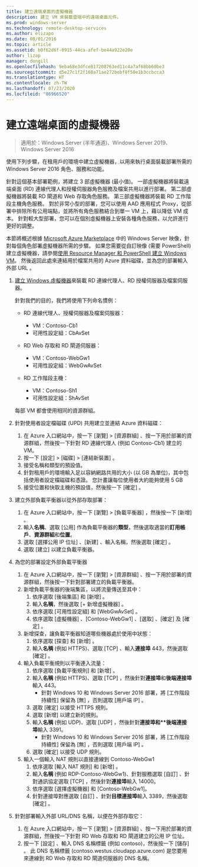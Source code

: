 ```yaml
---
title: 建立遠端桌面的虛擬機器
description: 建立 VM 來裝載雲端中的遠端桌面元件。
ms.prod: windows-server
ms.technology: remote-desktop-services
ms.author: elizapo
ms.date: 08/01/2016
ms.topic: article
ms.assetid: b0f62d6f-0915-44ca-afef-be44a922e20e
author: lizap
manager: dongill
ms.openlocfilehash: 9eba68e3dfce817208763ed11c4a7af68bb60be3
ms.sourcegitcommit: d5e27c1f2f168a71ae272bebf8f50e1b3ccbcca3
ms.translationtype: HT
ms.contentlocale: zh-TW
ms.lasthandoff: 07/23/2020
ms.locfileid: "86966520"
---
```

# <a name="create-virtual-machines-for-remote-desktop"></a>建立遠端桌面的虛擬機器

>適用於：Windows Server (半年通道)、Windows Server 2019、Windows Server 2016

使用下列步驟，在租用戶的環境中建立虛擬機器，以用來執行桌面裝載部署所需的 Windows Server 2016 角色、服務和功能。   
  
針對這個基本部署範例，將建立 3 部虛擬機器 (最小值)。 一部虛擬機器將裝載遠端桌面 (RD) 連線代理人和授權伺服器角色服務及檔案共用以進行部署。 第二部虛擬機器將裝載 RD 閘道和 Web 存取角色服務。  第三部虛擬機器將裝載 RD 工作階段主機角色服務。 對於非常小型的部署，您可以使用 AAD 應用程式 Proxy，從部署中排除所有公用端點，並將所有角色服務結合到單一 VM 上，藉以降低 VM 成本。 針對較大型部署，您可以在個別虛擬機器上安裝各種角色服務，以允許進行更好的調整。  
  
本節將概述根據 [Microsoft Azure Marketplace](https://azure.microsoft.com/marketplace/) 中的 Windows Server 映像，針對每個角色部署虛擬機器所需的步驟。 如果您需要從自訂映像 (需要 PowerShell) 建立虛擬機器，請參閱[使用 Resource Manager 和 PowerShell 建立 Windows VM](/azure/virtual-machines/windows/quick-create-powershell)。 然後返回此處來連結用於檔案共用的 Azure 資料磁碟，並為您的部署輸入外部 URL 。  
  
1. [建立 Windows 虛擬機器](/azure/virtual-machines/windows/quick-create-portal)來裝載 RD 連線代理人、RD 授權伺服器及檔案伺服器。  
  
   針對我們的目的，我們將使用下列命名慣例：  
   - RD 連線代理人、授權伺服器及檔案伺服器：   
       - VM：Contoso-Cb1  
       - 可用性設定組：CbAvSet    
   - RD Web 存取和 RD 閘道伺服器：   
       - VM：Contoso-WebGw1  
       - 可用性設定組：WebGwAvSet  
          
   - RD 工作階段主機：   
       - VM：Contoso-Sh1  
       - 可用性設定組：ShAvSet  
          
   每部 VM 都會使用相同的資源群組。  
2. 針對使用者設定檔磁碟 (UPD) 共用建立並連結 Azure 資料磁碟：  
   1.  在 Azure 入口網站中，按一下 [瀏覽] > [資源群組]  、按一下用於部署的資源群組，然後按一下針對 RD 連線代理人 (例如 Contoso-Cb1) 建立的 VM。  
   2.  按一下 [設定] > [磁碟] > [連結新裝置]  。  
   3.  接受名稱和類型的預設值。  
   4.  針對租用戶的環境輸入足以容納網路共用的大小 (以 GB 為單位)，其中包括使用者設定檔磁碟和憑證。 您計畫讓每位使用者大約能夠使用 5 GB  
   5.  接受位置和快取主機的預設值，然後按一下 [確定]  。  
3. 建立外部負載平衡器以從外部存取部署：
   1. 在 Azure 入口網站中，按一下 [瀏覽] > [負載平衡器]  ，然後按一下 [新增]  。
   2. 輸入**名稱**、選取 [公用]  作為負載平衡器的**類型**，然後選取適當的**訂用帳戶**、**資源群組**和**位置**。
   3. 選取 [選擇公用 IP 位址]  、[新建]  、輸入名稱，然後選取 [確定]  。
   4. 選取 [建立]  以建立負載平衡器。
4. 為您的部署設定外部負載平衡器
   1. 在 Azure 入口網站中，按一下 [瀏覽] > [資源群組]  、按一下用於部署的資源群組，然後按一下針對部署建立的負載平衡器。
   2. 新增負載平衡器的後端集區，以將流量傳送至其中：
       1. 依序選取 [後端集區]  和 [新增]  。
       2. 輸入**名稱**，然後選取 [\+ 新增虛擬機器]  。
       3. 依序選取 [可用性設定組]  和 [WebGwAvSet]  。
       4. 依序選取 [虛擬機器]  、[Contoso-WebGw1]  、[選取]  、[確定]  及 [確定]  。
   3. 新增探查，讓負載平衡器知道哪些機器處於使用中狀態：
       1. 依序選取 [探查]  和 [新增]  。
       2. 輸入**名稱** (例如 HTTPS)、選取 [TCP]  、輸入**連接埠** 443，然後選取 [確定]  。
   4. 輸入負載平衡規則以平衡連入流量：
      1. 依序選取 [負載平衡規則]  和 [新增]  。
      2. 輸入**名稱** (例如 HTTPS)、選取 [TCP]  ，然後針對**連接埠**和**後端連接埠**輸入 443。
          - 針對 Windows 10 和 Windows Server 2016 部署，將 [工作階段持續性]  保留為 [無]  ，否則選取 [用戶端 IP]  。
      3. 選取 [確定]  以接受 HTTPS 規則。
      4. 選取 [新增]  以建立新的規則。
      5. 輸入**名稱** (例如 UDP)、選取 [UDP]  ，然後針對<strong>連接埠和**後端連接埠</strong>輸入 3391。
          - 針對 Windows 10 和 Windows Server 2016 部署，將 [工作階段持續性]  保留為 [無]  ，否則選取 [用戶端 IP]  。
      6. 選取 [確定]  以接受 UDP 規則。
   5. 輸入一個輸入 NAT 規則以直接連線到 Contoso-WebGw1
       1. 依序選取 [輸入 NAT 規則]  和 [新增]  。
       2. 輸入**名稱** (例如 RDP-Contoso-WebGw1)、針對服務選取 [自訂]  、針對通訊協定選取 [TCP]  ，然後針對**連接埠**輸入 14000。
       3. 依序選取 [選擇虛擬機器]  和 [Contoso-WebGw1]。
       4. 針對連接埠對應選取 [自訂]  、針對**目標連接埠**輸入 3389，然後選取 [確定]  。
5. 針對部署輸入外部 URL/DNS 名稱，以便在外部存取它：  
   1.  在 Azure 入口網站中，按一下 [瀏覽] > [資源群組]  、按一下用於部署的資源群組，然後按一下針對 RD Web 存取和 RD 閘道建立的公用 IP 位址。  
   2.  按一下 [設定]  、輸入 DNS 名稱標籤 (例如 contoso)，然後按一下 [儲存]  。 此 DNS 名稱標籤 (contoso.westus.cloudapp.azure.com) 是您要用來連線到 RD Web 存取和 RD 閘道伺服器的 DNS 名稱。  
